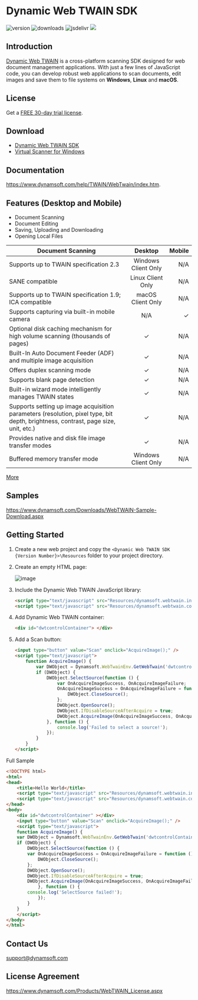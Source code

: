 # Dynamic Web TWAIN SDK
![version](https://img.shields.io/npm/v/dwt.svg)
![downloads](https://img.shields.io/npm/dm/dwt.svg) 
![jsdelivr](https://img.shields.io/jsdelivr/npm/hm/dwt.svg)
![](https://img.shields.io/snyk/vulnerabilities/npm/dwt.svg)

## Introduction

[Dynamic Web TWAIN][1] is a cross-platform scanning SDK designed for web document management applications. With just a few lines of JavaScript code, you can develop robust web applications to scan documents, edit images and save them to file systems on **Windows**, **Linux** and **macOS**.

## License
Get a [FREE 30-day trial license](https://www.dynamsoft.com/CustomerPortal/Portal/Triallicense.aspx).

## Download
- [Dynamic Web TWAIN SDK](https://www.dynamsoft.com/Downloads/WebTWAIN_Download.aspx)
- [Virtual Scanner for Windows](https://download.dynamsoft.com/tool/twainds.win32.installer.2.1.3.msi)
## Documentation

https://www.dynamsoft.com/help/TWAIN/WebTwain/index.htm.

## Features (Desktop and Mobile)

- Document Scanning
- Document Editing
- Saving, Uploading and Downloading
- Opening Local Files

| Document Scanning        | Desktop            | Mobile  |
| ------------- |:-------------:| -----:|
| Supports up to TWAIN specification 2.3        | Windows Client Only | N/A |
| SANE compatible                               | Linux Client Only      |   N/A|
| Supports up to TWAIN specification 1.9; ICA compatible | macOS Client Only     |    N/A |
| Supports capturing via built-in mobile camera    | N/A | ✓ |
| Optional disk caching mechanism for high volume scanning (thousands of pages)    | ✓      |   N/A |
| Built-In Auto Document Feeder (ADF) and multiple image acquisition | ✓      |    N/A |
| Offers duplex scanning mode   | ✓ | N/A |
|Supports blank page detection    | ✓      |   N/A |
|Built-in wizard mode intelligently manages TWAIN states | ✓      |    N/A |
| Supports setting up image acquisition parameters (resolution, pixel type, bit depth, brightness, contrast, page size, unit, etc.) | ✓ | N/A |
| Provides native and disk file image transfer modes    | ✓      |   N/A |
| Buffered memory transfer mode | Windows Client Only      |    N/A |



[More][2]



## Samples
https://www.dynamsoft.com/Downloads/WebTWAIN-Sample-Download.aspx

## Getting Started
1. Create a new web project and copy the `<Dynamic Web TWAIN SDK {Version Number}>\Resources` folder to your project directory.

2. Create an empty HTML page:

    ![image](https://www.dynamsoft.com/Support/DWTGuide/Documents/res/Images/ResourcesAndHTML.png)

3. Include the Dynamic Web TWAIN JavaScript library:

    ```html
    <script type="text/javascript" src="Resources/dynamsoft.webtwain.initiate.js"></script>
    <script type="text/javascript" src="Resources/dynamsoft.webtwain.config.js"></script>
    ```


4. Add Dynamic Web TWAIN container:

    ```html
    <div id="dwtcontrolContainer"> </div>
    ```

5. Add a Scan button:

    ```html
    <input type="button" value="Scan" onclick="AcquireImage();" />
    <script type="text/javascript"> 
        function AcquireImage() {
			var DWObject = Dynamsoft.WebTwainEnv.GetWebTwain('dwtcontrolContainer');
            if (DWObject) {
                DWObject.SelectSource(function () {
                    var OnAcquireImageSuccess, OnAcquireImageFailure;
                    OnAcquireImageSuccess = OnAcquireImageFailure = function () {
                        DWObject.CloseSource();
                    };
                    DWObject.OpenSource();
                    DWObject.IfDisableSourceAfterAcquire = true;
                    DWObject.AcquireImage(OnAcquireImageSuccess, OnAcquireImageFailure);
                }, function () {
                    console.log('Failed to select a source!');
                });
            }
        }
    </script>
    ```

Full Sample

```html
<!DOCTYPE html>
<html>
<head>
    <title>Hello World</title>
    <script type="text/javascript" src="Resources/dynamsoft.webtwain.initiate.js"></script>
    <script type="text/javascript" src="Resources/dynamsoft.webtwain.config.js"></script>
</head>
<body>
    <div id="dwtcontrolContainer" ></div>
    <input type="button" value="Scan" onclick="AcquireImage();" />
    <script type="text/javascript">
    function AcquireImage() {
	var DWObject = Dynamsoft.WebTwainEnv.GetWebTwain('dwtcontrolContainer');
	if (DWObject) {		
		DWObject.SelectSource(function () {		
		var OnAcquireImageSuccess = OnAcquireImageFailure = function () {
		    DWObject.CloseSource();
		};
		DWObject.OpenSource();
		DWObject.IfDisableSourceAfterAcquire = true;
		DWObject.AcquireImage(OnAcquireImageSuccess, OnAcquireImageFailure);
            }, function () {
		console.log('SelectSource failed!');
            });
        }
    }
    </script>
</body>
</html>
```

## Contact Us
support@dynamsoft.com

## License Agreement
https://www.dynamsoft.com/Products/WebTWAIN_License.aspx

[1]:https://www.dynamsoft.com/Products/WebTWAIN_Overview.aspx
[2]:https://www.dynamsoft.com/Products/WebTWAIN_Features.aspx
